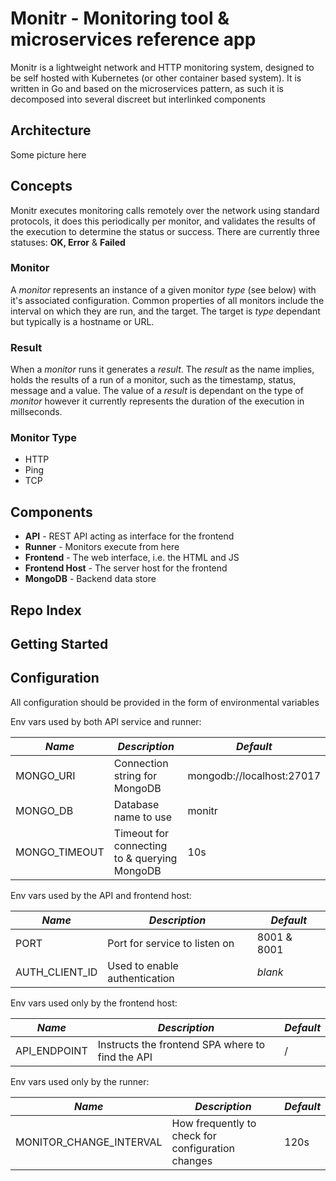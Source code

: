 # Monitr - Monitoring tool & microservices reference app

Monitr is a lightweight network and HTTP monitoring system, designed to be self hosted with Kubernetes (or other container based system). It is written in Go and based on the microservices pattern, as such it is decomposed into several discreet but interlinked components

## Architecture

Some picture here

## Concepts

Monitr executes monitoring calls remotely over the network using standard protocols, it does this periodically per monitor, and validates the results of the execution to determine the status or success. There are currently three statuses: **OK, Error** & **Failed**

### Monitor

A *monitor* represents an instance of a given monitor *type* (see below) with it's associated configuration. Common properties of all monitors include the interval on which they are run, and the target. The target is *type* dependant but typically is a hostname or URL.

### Result

When a *monitor* runs it generates a *result*. The *result* as the name implies, holds the results of a run of a monitor, such as the timestamp, status, message and a value. The value of a *result* is dependant on the type of *monitor* however it currently represents the duration of the execution in millseconds.

### Monitor Type

- HTTP
- Ping
- TCP

## Components

- **API** - REST API acting as interface for the frontend
- **Runner** - Monitors execute from here
- **Frontend** - The web interface, i.e. the HTML and JS
- **Frontend Host** - The server host for the frontend
- **MongoDB** - Backend data store

## Repo Index

## Getting Started

## Configuration

All configuration should be provided in the form of environmental variables

Env vars used by both API service and runner:

| _Name_        | _Description_                                | _Default_                 |
| ------------- | -------------------------------------------- | ------------------------- |
| MONGO_URI     | Connection string for MongoDB                | mongodb://localhost:27017 |
| MONGO_DB      | Database name to use                         | monitr                    |
| MONGO_TIMEOUT | Timeout for connecting to & querying MongoDB | 10s                       |

Env vars used by the API and frontend host:

| _Name_         | _Description_                 | _Default_   |
| -------------- | ----------------------------- | ----------- |
| PORT           | Port for service to listen on | 8001 & 8001 |
| AUTH_CLIENT_ID | Used to enable authentication | _blank_     |

Env vars used only by the frontend host:

| _Name_       | _Description_                                    | _Default_ |
| ------------ | ------------------------------------------------ | --------- |
| API_ENDPOINT | Instructs the frontend SPA where to find the API | /         |

Env vars used only by the runner:

| _Name_                  | _Description_                                     | _Default_ |
| ----------------------- | ------------------------------------------------- | --------- |
| MONITOR_CHANGE_INTERVAL | How frequently to check for configuration changes | 120s      |
